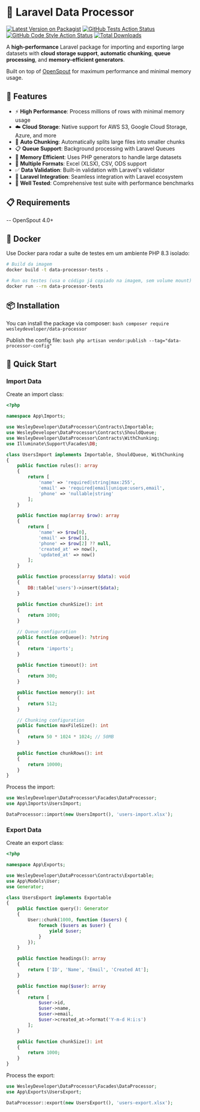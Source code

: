 # 🚀 Laravel Data Processor

[![Latest Version on Packagist](https://img.shields.io/packagist/v/wesleydeveloper/data-processor.svg?style=flat-square)](https://packagist.org/packages/wesleydeveloper/data-processor)
[![GitHub Tests Action Status](https://img.shields.io/github/actions/workflow/status/wesleydeveloper/data-processor/run-tests.yml?branch=main&label=tests&style=flat-square)](https://github.com/wesleydeveloper/data-processor/actions?query=workflow%3Arun-tests+branch%3Amain)
[![GitHub Code Style Action Status](https://img.shields.io/github/actions/workflow/status/wesleydeveloper/data-processor/fix-php-code-style-issues.yml?branch=main&label=code%20style&style=flat-square)](https://github.com/wesleydeveloper/data-processor/actions?query=workflow%3A"Fix+PHP+code+style+issues"+branch%3Amain)
[![Total Downloads](https://img.shields.io/packagist/dt/wesleydeveloper/data-processor.svg?style=flat-square)](https://packagist.org/packages/wesleydeveloper/data-processor)

A **high-performance** Laravel package for importing and exporting large datasets with **cloud storage support**, **automatic chunking**, **queue processing**, and **memory-efficient generators**.

Built on top of [OpenSpout](https://github.com/openspout/openspout) for maximum performance and minimal memory usage.

## 🌟 Features

- ⚡ **High Performance**: Process millions of rows with minimal memory usage
- ☁️ **Cloud Storage**: Native support for AWS S3, Google Cloud Storage, Azure, and more
- 🔄 **Auto Chunking**: Automatically splits large files into smaller chunks
- 📋 **Queue Support**: Background processing with Laravel Queues
- 🧠 **Memory Efficient**: Uses PHP generators to handle large datasets
- 📁 **Multiple Formats**: Excel (XLSX), CSV, ODS support
- ✅ **Data Validation**: Built-in validation with Laravel's validator
- 🎯 **Laravel Integration**: Seamless integration with Laravel ecosystem
- 🧪 **Well Tested**: Comprehensive test suite with performance benchmarks

## 📋 Requirements

-- OpenSpout 4.0+

## 🐳 Docker

Use Docker para rodar a suíte de testes em um ambiente PHP 8.3 isolado:

```bash
# Build da imagem
docker build -t data-processor-tests .

# Run os testes (usa o código já copiado na imagem, sem volume mount)
docker run --rm data-processor-tests
```

## 📦 Installation

You can install the package via composer:
```bash composer require wesleydeveloper/data-processor```

Publish the config file:
```bash php artisan vendor:publish --tag="data-processor-config"```

## 🚀 Quick Start

### Import Data

Create an import class:

```php
<?php

namespace App\Imports;

use WesleyDeveloper\DataProcessor\Contracts\Importable;
use WesleyDeveloper\DataProcessor\Contracts\ShouldQueue;
use WesleyDeveloper\DataProcessor\Contracts\WithChunking;
use Illuminate\Support\Facades\DB;

class UsersImport implements Importable, ShouldQueue, WithChunking
{
    public function rules(): array
    {
        return [
            'name' => 'required|string|max:255',
            'email' => 'required|email|unique:users,email',
            'phone' => 'nullable|string'
        ];
    }

    public function map(array $row): array
    {
        return [
            'name' => $row[0],
            'email' => $row[1],
            'phone' => $row[2] ?? null,
            'created_at' => now(),
            'updated_at' => now()
        ];
    }

    public function process(array $data): void
    {
        DB::table('users')->insert($data);
    }

    public function chunkSize(): int
    {
        return 1000;
    }

    // Queue configuration
    public function onQueue(): ?string
    {
        return 'imports';
    }

    public function timeout(): int
    {
        return 300;
    }

    public function memory(): int
    {
        return 512;
    }

    // Chunking configuration
    public function maxFileSize(): int
    {
        return 50 * 1024 * 1024; // 50MB
    }

    public function chunkRows(): int
    {
        return 10000;
    }
}
```

Process the import:

```php
use WesleyDeveloper\DataProcessor\Facades\DataProcessor;
use App\Imports\UsersImport;

DataProcessor::import(new UsersImport(), 'users-import.xlsx');

```

### Export Data

Create an export class:

```php
<?php

namespace App\Exports;

use WesleyDeveloper\DataProcessor\Contracts\Exportable;
use App\Models\User;
use Generator;

class UsersExport implements Exportable
{
    public function query(): Generator
    {
        User::chunk(1000, function ($users) {
            foreach ($users as $user) {
                yield $user;
            }
        });
    }

    public function headings(): array
    {
        return ['ID', 'Name', 'Email', 'Created At'];
    }

    public function map($user): array
    {
        return [
            $user->id,
            $user->name,
            $user->email,
            $user->created_at->format('Y-m-d H:i:s')
        ];
    }

    public function chunkSize(): int
    {
        return 1000;
    }
}
```

Process the export:

```php
use WesleyDeveloper\DataProcessor\Facades\DataProcessor;
use App\Exports\UsersExport;

DataProcessor::export(new UsersExport(), 'users-export.xlsx');
```

